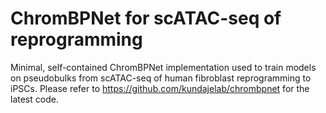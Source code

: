 # ChromBPNet for scATAC-seq of reprogramming
Minimal, self-contained ChromBPNet implementation used to train models on pseudobulks from scATAC-seq of human fibroblast reprogramming to iPSCs. Please refer to https://github.com/kundajelab/chrombpnet for the latest code.
